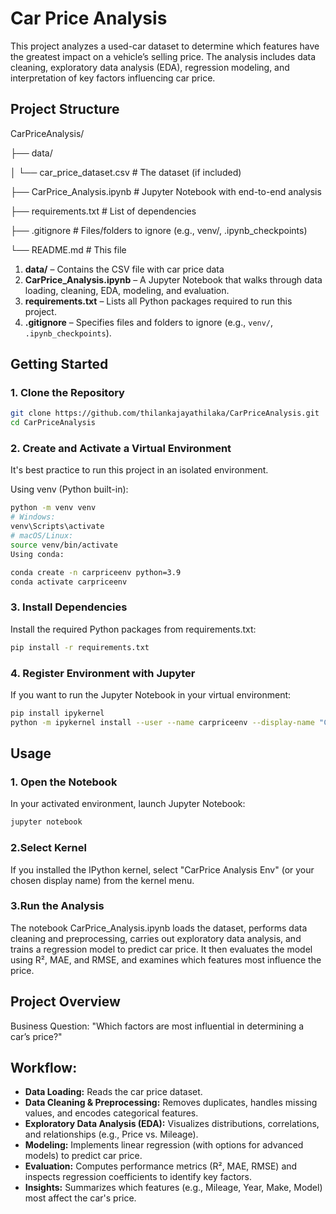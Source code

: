 # Car Price Analysis

This project analyzes a used-car dataset to determine which features have the greatest impact on a vehicle’s selling price. The analysis includes data cleaning, exploratory data analysis (EDA), regression modeling, and interpretation of key factors influencing car price.

## Project Structure

CarPriceAnalysis/

├── data/

│ └── car_price_dataset.csv # The dataset (if included)

├── CarPrice_Analysis.ipynb # Jupyter Notebook with end-to-end analysis

├── requirements.txt # List of dependencies

├── .gitignore # Files/folders to ignore (e.g., venv/, .ipynb_checkpoints)

└── README.md # This file

1. **data/** – Contains the CSV file with car price data
2. **CarPrice_Analysis.ipynb** – A Jupyter Notebook that walks through data loading, cleaning, EDA, modeling, and evaluation.
3. **requirements.txt** – Lists all Python packages required to run this project.
4. **.gitignore** – Specifies files and folders to ignore (e.g., `venv/`, `.ipynb_checkpoints`).

## Getting Started

### 1. Clone the Repository

```bash
git clone https://github.com/thilankajayathilaka/CarPriceAnalysis.git
cd CarPriceAnalysis
```

### 2. Create and Activate a Virtual Environment

It's best practice to run this project in an isolated environment.

Using venv (Python built-in):

```bash
python -m venv venv
# Windows:
venv\Scripts\activate
# macOS/Linux:
source venv/bin/activate
Using conda:
```

```bash
conda create -n carpriceenv python=3.9
conda activate carpriceenv
```

### 3. Install Dependencies

Install the required Python packages from requirements.txt:

```bash
pip install -r requirements.txt
```

### 4. Register Environment with Jupyter

If you want to run the Jupyter Notebook in your virtual environment:

```bash
pip install ipykernel
python -m ipykernel install --user --name carpriceenv --display-name "CarPrice Analysis Env"
```

## Usage

### 1. Open the Notebook

In your activated environment, launch Jupyter Notebook:

```bash
jupyter notebook
```

### 2.Select Kernel

If you installed the IPython kernel, select "CarPrice Analysis Env" (or your chosen display name) from the kernel menu.

### 3.Run the Analysis

The notebook CarPrice_Analysis.ipynb loads the dataset, performs data cleaning and preprocessing, carries out exploratory data analysis, and trains a regression model to predict car price. It then evaluates the model using R², MAE, and RMSE, and examines which features most influence the price.

## Project Overview

Business Question:
"Which factors are most influential in determining a car’s price?"

## Workflow:

- **Data Loading:** Reads the car price dataset.
- **Data Cleaning & Preprocessing:** Removes duplicates, handles missing values, and encodes categorical features.
- **Exploratory Data Analysis (EDA):** Visualizes distributions, correlations, and relationships (e.g., Price vs. Mileage).
- **Modeling:** Implements linear regression (with options for advanced models) to predict car price.
- **Evaluation:** Computes performance metrics (R², MAE, RMSE) and inspects regression coefficients to identify key factors.
- **Insights:** Summarizes which features (e.g., Mileage, Year, Make, Model) most affect the car's price.
